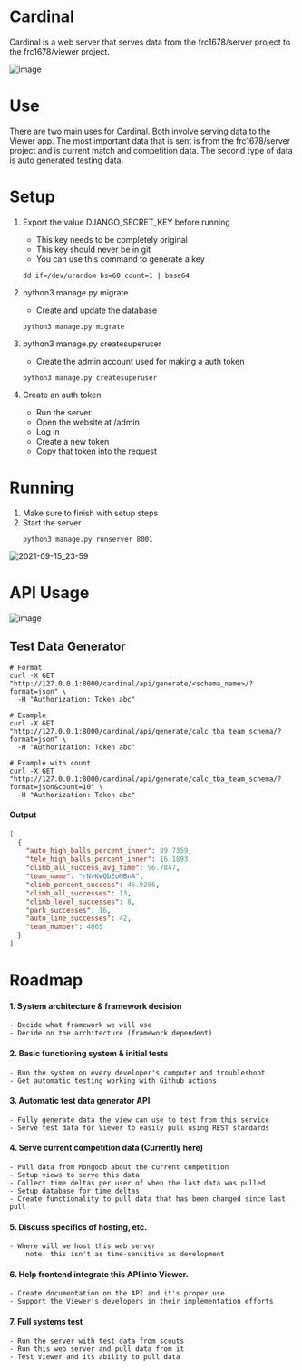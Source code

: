 # Cardinal
Cardinal is a web server that serves data from the frc1678/server project to the frc1678/viewer project.

![image](https://user-images.githubusercontent.com/35516367/134791598-f5f74a83-e551-4986-abc8-a08078a237f6.png)

# Use
There are two main uses for Cardinal. Both involve serving data to the Viewer app. The most important data that is sent is from the frc1678/server project and is current match and competition data. The second type of data is auto generated testing data.

# Setup
1. Export the value DJANGO_SECRET_KEY before running
	- This key needs to be completely original
	- This key should never be in git
	- You can use this command to generate a key
	```
	dd if=/dev/urandom bs=60 count=1 | base64
	```

2. python3 manage.py migrate
	- Create and update the database

	```
	python3 manage.py migrate
	```


3. python3 manage.py createsuperuser
	- Create the admin account used for making a auth token

	```
	python3 manage.py createsuperuser
	```
	

4. Create an auth token
	- Run the server
	- Open the website at /admin
	- Log in
	- Create a new token
	- Copy that token into the request
	
# Running
1. Make sure to finish with setup steps
2. Start the server
	```
	python3 manage.py runserver 8001
	```

![2021-09-15_23-59](https://user-images.githubusercontent.com/35516367/133566395-8b683eda-ba8e-4f1d-8362-dabdbd083461.png)


# API Usage

![image](https://user-images.githubusercontent.com/35516367/134791549-4c3fac97-e14e-4679-8930-1e44b0286e3a.png)

## Test Data Generator
```
# Format
curl -X GET "http://127.0.0.1:8000/cardinal/api/generate/<schema_name>/?format=json" \
  -H "Authorization: Token abc"
```
```
# Example
curl -X GET "http://127.0.0.1:8000/cardinal/api/generate/calc_tba_team_schema/?format=json" \
  -H "Authorization: Token abc"
```
```
# Example with count
curl -X GET "http://127.0.0.1:8000/cardinal/api/generate/calc_tba_team_schema/?format=json&count=10" \
  -H "Authorization: Token abc"
```

#### Output
```json
[
  {
    "auto_high_balls_percent_inner": 89.7359,
    "tele_high_balls_percent_inner": 16.1893,
    "climb_all_success_avg_time": 96.7847,
    "team_name": "rNvKwQbEoMBnA",
    "climb_percent_success": 46.9206,
    "climb_all_successes": 13,
    "climb_level_successes": 8,
    "park_successes": 16,
    "auto_line_successes": 42,
    "team_number": 4665
  }
]
```

# Roadmap
#### 1. System architecture & framework decision
	- Decide what framework we will use
	- Decide on the architecture (framework dependent)

#### 2. Basic functioning system & initial tests
	- Run the system on every developer's computer and troubleshoot
	- Get automatic testing working with Github actions

#### 3. Automatic test data generator API
	- Fully generate data the view can use to test from this service
	- Serve test data for Viewer to easily pull using REST standards

#### 4. Serve current competition data <b>(Currently here)</b>
	- Pull data from Mongodb about the current competition
	- Setup views to serve this data
	- Collect time deltas per user of when the last data was pulled
	- Setup database for time deltas
	- Create functionality to pull data that has been changed since last pull

#### 5. Discuss specifics of hosting, etc.
	- Where will we host this web server
		note: this isn't as time-sensitive as development

#### 6. Help frontend integrate this API into Viewer.
	- Create documentation on the API and it's proper use
	- Support the Viewer's developers in their implementation efforts

#### 7. Full systems test
	- Run the server with test data from scouts
	- Run this web server and pull data from it
	- Test Viewer and its ability to pull data

